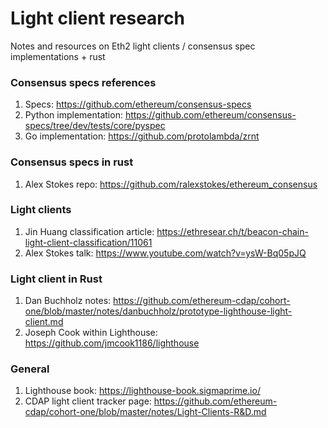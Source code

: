 # Light client research
Notes and resources on Eth2 light clients / consensus spec implementations + rust

### Consensus specs references
1. Specs: https://github.com/ethereum/consensus-specs
2. Python implementation: https://github.com/ethereum/consensus-specs/tree/dev/tests/core/pyspec
3. Go implementation: https://github.com/protolambda/zrnt

### Consensus specs in rust
1. Alex Stokes repo: https://github.com/ralexstokes/ethereum_consensus

### Light clients
1. Jin Huang classification article: https://ethresear.ch/t/beacon-chain-light-client-classification/11061
2. Alex Stokes talk: https://www.youtube.com/watch?v=ysW-Bq05pJQ

### Light client in Rust
1. Dan Buchholz notes: https://github.com/ethereum-cdap/cohort-one/blob/master/notes/danbuchholz/prototype-lighthouse-light-client.md
2. Joseph Cook within Lighthouse: https://github.com/jmcook1186/lighthouse

### General
1. Lighthouse book: https://lighthouse-book.sigmaprime.io/
2. CDAP light client tracker page: https://github.com/ethereum-cdap/cohort-one/blob/master/notes/Light-Clients-R&D.md
